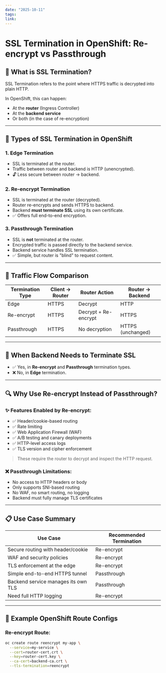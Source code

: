 ```yaml
---
date: "2025-10-11"
tags: 
link:
---
```


# SSL Termination in OpenShift: Re-encrypt vs Passthrough

## 🔐 What is SSL Termination?

SSL Termination refers to the point where HTTPS traffic is decrypted into plain HTTP.

In OpenShift, this can happen:
- At the **router** (Ingress Controller)
- At the **backend service**
- Or both (in the case of re-encryption)

---

## 🔁 Types of SSL Termination in OpenShift

### 1. **Edge Termination**
- SSL is terminated at the router.
- Traffic between router and backend is HTTP (unencrypted).
- 🔓 Less secure between router → backend.

### 2. **Re-encrypt Termination**
- SSL is terminated at the router (decrypted).
- Router re-encrypts and sends HTTPS to backend.
- Backend **must terminate SSL** using its own certificate.
- ✅ Offers full end-to-end encryption.

### 3. **Passthrough Termination**
- SSL is **not** terminated at the router.
- Encrypted traffic is passed directly to the backend service.
- Backend service handles SSL termination.
- ✅ Simple, but router is "blind" to request content.

---

## 🔄 Traffic Flow Comparison

| Termination Type | Client → Router | Router Action | Router → Backend |
|------------------|------------------|----------------|-------------------|
| Edge             | HTTPS             | Decrypt        | HTTP              |
| Re-encrypt       | HTTPS             | Decrypt + Re-encrypt | HTTPS       |
| Passthrough      | HTTPS             | No decryption  | HTTPS (unchanged) |

---

## 🎯 When Backend Needs to Terminate SSL

- ✅ Yes, in **Re-encrypt** and **Passthrough** termination types.
- ❌ No, in **Edge** termination.

---

## 🔍 Why Use Re-encrypt Instead of Passthrough?

### ✨ Features Enabled by Re-encrypt:
- ✅ Header/cookie-based routing
- ✅ Rate limiting
- ✅ Web Application Firewall (WAF)
- ✅ A/B testing and canary deployments
- ✅ HTTP-level access logs
- ✅ TLS version and cipher enforcement

> These require the router to decrypt and inspect the HTTP request.

### ❌ Passthrough Limitations:
- No access to HTTP headers or body
- Only supports SNI-based routing
- No WAF, no smart routing, no logging
- Backend must fully manage TLS certificates

---

## 📋 Use Case Summary

| Use Case                            | Recommended Termination |
| ----------------------------------- | ----------------------- |
| Secure routing with header/cookie   | Re-encrypt              |
| WAF and security policies           | Re-encrypt              |
| TLS enforcement at the edge         | Re-encrypt              |
| Simple end-to-end HTTPS tunnel      | Passthrough             |
| Backend service manages its own TLS | Passthrough             |
| Need full HTTP logging              | Re-encrypt              |

---

## 📁 Example OpenShift Route Configs

### Re-encrypt Route:
```bash
oc create route reencrypt my-app \
  --service=my-service \
  --cert=router-cert.crt \
  --key=router-cert.key \
  --ca-cert=backend-ca.crt \
  --tls-termination=reencrypt
